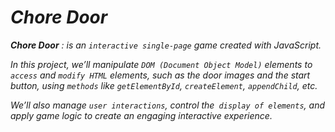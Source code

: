 # *Chore Door*

***Chore Door** : is an `interactive single-page` game created with JavaScript.*

*In this project, we’ll manipulate `DOM (Document Object Model)` elements to `access` and `modify HTML` elements, such as the door images and the start button, using `methods` like `getElementById`, `createElement`, `appendChild`, etc.* 

*We’ll also manage `user interactions`, control the` display of elements`, and apply game logic to create an engaging interactive experience.*
